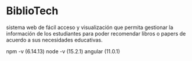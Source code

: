 # BiblioTech
sistema web de fácil acceso y visualización que permita gestionar la información de los estudiantes para poder recomendar libros o papers de acuerdo a sus necesidades educativas.

npm -v (6.14.13)
node -v (15.2.1)
angular (11.0.1)